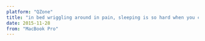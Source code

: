 ```yaml
---
platform: "QZone"
title: "in bed wriggling around in pain, sleeping is so hard when you can't stop thinking. I wish I could turn back time."
date: 2015-11-28
from: "MacBook Pro"
---
```


